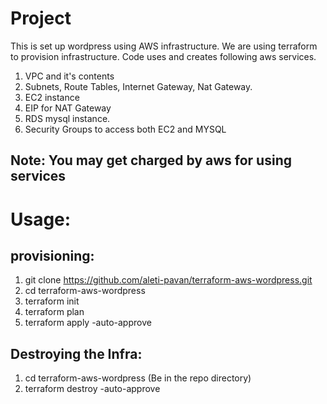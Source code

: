 Project
=========

This is set up wordpress using AWS infrastructure. We are using terraform to provision infrastructure. Code uses and creates following aws services.

1. VPC and it's contents
2. Subnets, Route Tables, Internet Gateway, Nat Gateway.
3. EC2 instance
4. EIP for NAT Gateway
5. RDS mysql instance.
6. Security Groups to access both EC2 and MYSQL

Note:  You may get charged by aws for using services
-----


Usage:
=======

provisioning:
-------------

1. git clone https://github.com/aleti-pavan/terraform-aws-wordpress.git
2. cd terraform-aws-wordpress
2. terraform init
3. terraform plan
4. terraform apply -auto-approve

Destroying the Infra:
---------------------
1. cd terraform-aws-wordpress (Be in the repo directory)
2. terraform destroy -auto-approve

